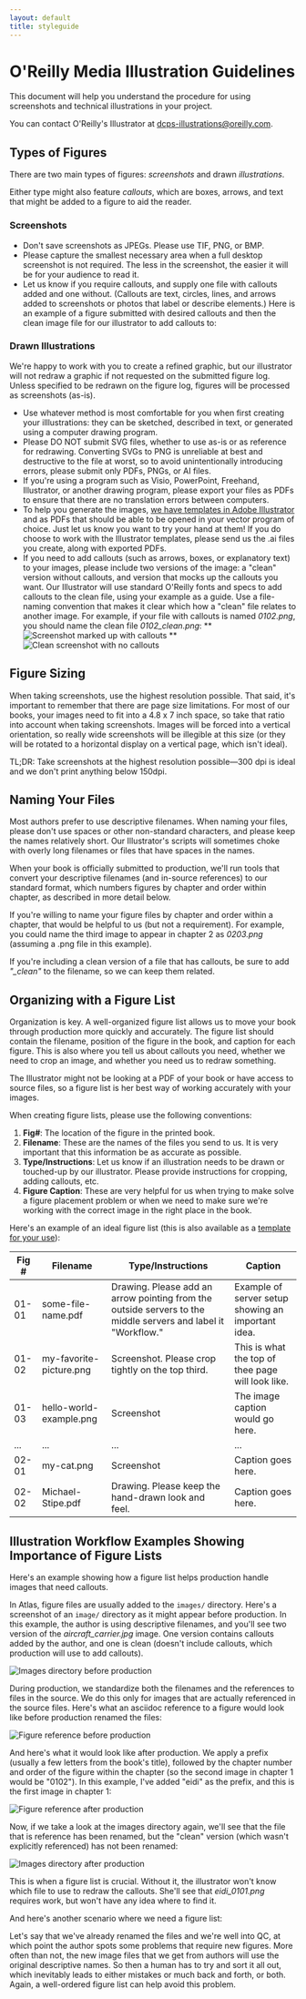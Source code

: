 ```yaml
---
layout: default
title: styleguide
---
```

# O'Reilly Media Illustration Guidelines

This document will help you understand the procedure for using screenshots and technical illustrations in your project.

You can contact O'Reilly's Illustrator at <a href="mailto:dcps-illustrations@oreilly.com">dcps-illustrations@oreilly.com</a>.

## Types of Figures

There are two main types of figures: *screenshots* and drawn *illustrations*. 

Either type might also feature *callouts*, which are boxes, arrows, and text that might be added to a figure to aid the reader.

### Screenshots

*	Don't save screenshots as JPEGs. Please use TIF, PNG, or BMP.
*	Please capture the smallest necessary area when a full desktop screenshot is not required. The less in the screenshot, the easier it will be for your audience to read it.
*	Let us know if you require callouts, and supply one file with callouts added and one without. (Callouts are text, circles, lines, and arrows added to screenshots or photos that label or describe elements.) Here is an example of a figure submitted with desired callouts and then the clean image file for our illustrator to add callouts to:


### Drawn Illustrations

We're happy to work with you to create a refined graphic, but our illustrator will not redraw a graphic if not requested on the submitted figure log. Unless specified to be redrawn on the figure log, figures will be processed as screenshots (as-is).

* Use whatever method is most comfortable for you when first creating your illlustrations: they can be sketched, described in text, or generated using a computer drawing program. 
* Please DO NOT submit SVG files, whether to use as-is or as reference for redrawing. Converting SVGs to PNG is unreliable at best and destructive to the file at worst, so to avoid unintentionally introducing errors, please submit only PDFs, PNGs, or AI files. 
* If you're using a program such as Visio, PowerPoint, Freehand, Illustrator, or another drawing program, please export your files as PDFs to ensure that there are no translation errors between computers.
* To help you generate the images, [we have templates in Adobe Illustrator](http://oreillymedia.github.io/production-resources/illustrations/image-stuff.zip) and as PDFs that should be able to be opened in your vector program of choice. Just let us know you want to try your hand at them! If you do choose to work with the Illustrator templates, please send us the .ai files you create, along with exported PDFs. 
* If you need to add callouts (such as arrows, boxes, or explanatory text) to your images, please include two versions of the image: a "clean" version without callouts, and version that mocks up the callouts you want. Our Illustrator will use standard O'Reilly fonts and specs to add callouts to the clean file, using your example as a guide. Use a file-naming convention that makes it clear which how a "clean" file relates to another image. For example, if your file with callouts is named *0102.png*, you should name the clean file *0102_clean.png*:
** ![Screenshot marked up with callouts](http://oreillymedia.github.io/production-resources/illustrations/callout-screenshot.png)
** ![Clean screenshot with no callouts](http://oreillymedia.github.io/production-resources/illustrations/clean-screenshot.png)

## Figure Sizing

When taking screenshots, use the highest resolution possible. That said, it's important to remember that there are page size limitations. For most of our books, your images need to fit into a 4.8 x 7 inch space, so take that ratio into account when taking screenshots. Images will be forced into a vertical orientation, so really wide screenshots will be illegible at this size (or they will be rotated to a horizontal display on a vertical page, which isn't ideal). 

TL;DR: Take screenshots at the highest resolution possible—300 dpi is ideal and we don't print anything below 150dpi. 

## Naming Your Files

Most authors prefer to use descriptive filenames. When naming your files, please don't use spaces or other non-standard characters, and please keep the names relatively short. Our Illustrator's scripts will sometimes choke with overly long filenames or files that have spaces in the names.

When your book is officially submitted to production, we'll run tools that convert your descriptive filenames (and in-source references) to our standard format, which numbers figures by chapter and order within chapter, as described in more detail below.

If you're willing to name your figure files by chapter and order within a chapter, that would be helpful to us (but not a requirement). For example, you could name the third image to appear in chapter 2 as *0203.png* (assuming a .png file in this example). 

If you're including a clean version of a file that has callouts, be sure to add *"_clean"* to the filename, so we can keep them related.

## Organizing with a Figure List

Organization is key. A well-organized figure list allows us to move your book through production more quickly and accurately. The figure list should contain the filename, position of the figure in the book, and caption for each figure. This is also where you tell us about callouts you need, whether we need to crop an image, and whether you need us to redraw something.

The Illustrator might not be looking at a PDF of your book or have access to source files, so a figure list is her best way of working accurately with your images.

When creating figure lists, please use the following conventions:

1. **Fig#**: The location of the figure in the printed book.
2. **Filename**: These are the names of the files you send to us. It is very important that this information be as accurate as possible.
3. **Type/Instructions**: Let us know if an illustration needs to be drawn or touched-up by our illustrator. Please provide instructions for cropping, adding callouts, etc.
4. **Figure Caption**: These are very helpful for us when trying to make solve a figure placement problem or when we need to make sure we're working with the correct image in the right place in the book.
 
Here's an example of an ideal figure list (this is also available as a [template for your use](https://docs.google.com/spreadsheets/d/1WWS5PicZC1ub6q9ckZ-i1y4nIga4_96ZSThkWgvQhgc/edit?usp=sharing)):

Fig #   |   Filename   | Type/Instructions   |  Caption
 --- | --- | --- | ---
 01-01 | some-file-name.pdf | Drawing. Please add an arrow pointing from the outside servers to the middle servers and label it "Workflow."   | Example of server setup showing an important idea.
 01-02 | my-favorite-picture.png | Screenshot. Please crop tightly on the top third. | This is what the top of thee page will look like.
 01-03 | hello-world-example.png | Screenshot | The image caption would go here.
 ... | ... | ... | ...
 02-01 | my-cat.png | Screenshot | Caption goes here.
 02-02 | Michael-Stipe.pdf | Drawing. Please keep the hand-drawn look and feel. | Caption goes here.
 
## Illustration Workflow Examples Showing Importance of Figure Lists

Here's an example showing how a figure list helps production handle images that need callouts.

In Atlas, figure files are usually added to the `images/` directory. Here's a screenshot of an `image/` directory as it might appear before production. In this example, the author is using descriptive filenames, and you'll see two version of the *aircraft_carrier.jpg* image. One version contains callouts added by the author, and one is clean (doesn't include callouts, which production will use to add callouts).

![Images directory before production](http://oreillymedia.github.io/production-resources/illustrations/images-dir-preproduction.png)

During production, we standardize both the filenames and the references to files in the source. We do this only for images that are actually referenced in the source files. Here's what an asciidoc reference to a figure would look like before production renamed the files:

![Figure reference before production](http://oreillymedia.github.io/production-resources/illustrations/fileref-before-prod.png)

And here's what it would look like after production. We apply a prefix (usually a few letters from the book's title), followed by the chapter number and order of the figure within the chapter (so the second image in chapter 1 would be "0102"). In this example, I've added "eidi" as the prefix, and this is the first image in chapter 1:

![Figure reference after production](http://oreillymedia.github.io/production-resources/illustrations/fileref-after-prod.png)

Now, if we take a look at the images directory again, we'll see that the file that is reference has been renamed, but the "clean" version (which wasn't explicitly referenced) has not been renamed:

![Images directory after production](http://oreillymedia.github.io/production-resources/illustrations/image-dir-postprod.png)

This is when a figure list is crucial. Without it, the illustrator won't know which file to use to redraw the callouts. She'll see that *eidi_0101.png* requires work, but won't have any idea where to find it.

And here's another scenario where we need a figure list:

Let's say that we've already renamed the files and we're well into QC, at which point the author spots some problems that require new figures. More often than not, the new image files that we get from authors will use the original descriptive names. So then a human has to try and sort it all out, which inevitably leads to either mistakes or much back and forth, or both. Again, a well-ordered figure list can help avoid this problem.








